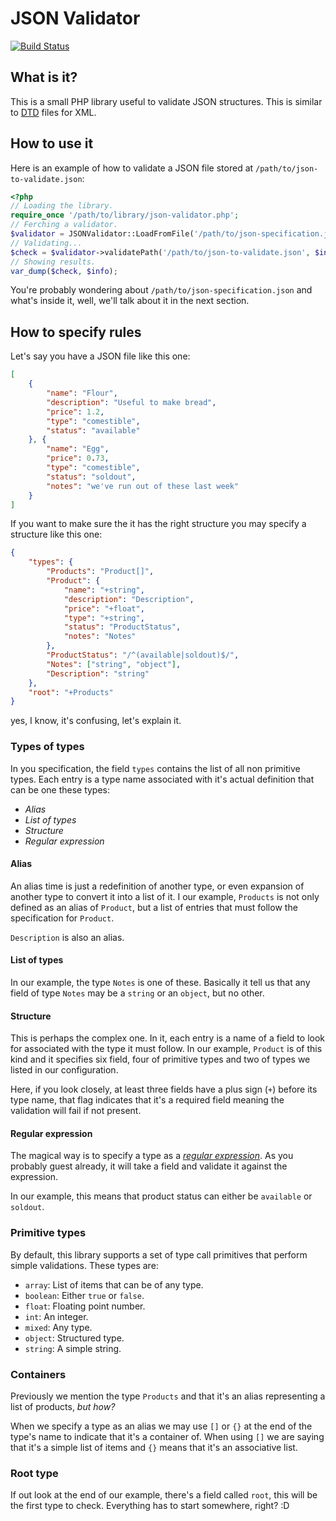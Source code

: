 # JSON Validator

[![Build Status](https://travis-ci.org/daemonraco/json-validator.svg?branch=master)](https://travis-ci.org/daemonraco/json-validator)

## What is it?
This is a small PHP library useful to validate JSON structures.
This is similar to [DTD](https://en.wikipedia.org/wiki/Document_type_definition)
files for XML.

## How to use it
Here is an example of how to validate a JSON file stored at
`/path/to/json-to-validate.json`:
```php
<?php
// Loading the library.
require_once '/path/to/library/json-validator.php';
// Ferching a validator.
$validator = JSONValidator::LoadFromFile('/path/to/json-specification.json');
// Validating...
$check = $validator->validatePath('/path/to/json-to-validate.json', $info);
// Showing results.
var_dump($check, $info);
```
You're probably wondering about `/path/to/json-specification.json` and what's
inside it, well, we'll talk about it in the next section.

## How to specify rules
Let's say you have a JSON file like this one:
```json
[
	{
		"name": "Flour",
		"description": "Useful to make bread",
		"price": 1.2,
		"type": "comestible",
		"status": "available"
	}, {
		"name": "Egg",
		"price": 0.73,
		"type": "comestible",
		"status": "soldout",
		"notes": "we've run out of these last week"
	}
]
```
If you want to make sure the it has the right structure you may specify a
structure like this one:
```json
{
	"types": {
		"Products": "Product[]",
		"Product": {
			"name": "+string",
			"description": "Description",
			"price": "+float",
			"type": "+string",
			"status": "ProductStatus",
			"notes": "Notes"
		},
		"ProductStatus": "/^(available|soldout)$/",
		"Notes": ["string", "object"],
		"Description": "string"
	},
	"root": "+Products"
}
```
yes, I know, it's confusing, let's explain it.

### Types of types
In you specification, the field `types` contains the list of all non primitive
types.
Each entry is a type name associated with it's actual definition that can be one
these types:

* _Alias_
* _List of types_
* _Structure_
* _Regular expression_

#### Alias
An alias time is just a redefinition of another type, or even expansion of another
type to convert it into a list of it.
I our example, `Products` is not only defined as an alias of `Product`, but a list
of entries that must follow the specification for `Product`.

`Description` is also an alias.

#### List of types
In our example, the type `Notes` is one of these.
Basically it tell us that any field of type `Notes` may be a `string` or an
`object`, but no other.

#### Structure
This is perhaps the complex one.
In it, each entry is a name of a field to look for associated with the type it
must follow.
In our example, `Product` is of this kind and it specifies six field, four of
primitive types and two of types we listed in our configuration.

Here, if you look closely, at least three fields have a plus sign (`+`) before its
type name, that flag indicates that it's a required field meaning the validation
will fail if not present.

#### Regular expression
The magical way is to specify a type as a [_regular
expression_](https://en.wikipedia.org/wiki/Regular_expression).
As you probably guest already, it will take a field and validate it against the
expression.

In our example, this means that product status can either be `available` or
`soldout`.

### Primitive types
By default, this library supports a set of type call primitives that perform
simple validations.
These types are:

* `array`: List of items that can be of any type.
* `boolean`: Either `true` or `false`.
* `float`: Floating point number.
* `int`: An integer.
* `mixed`: Any type.
* `object`: Structured type.
* `string`: A simple string.

### Containers
Previously we mention the type `Products` and that it's an alias representing a
list of products, _but how?_

When we specify a type as an alias we may use `[]` or `{}` at the end of the
type's name to indicate that it's a container of.
When using `[]` we are saying that it's a simple list of items and `{}` means that
it's an associative list.

### Root type
If out look at the end of our example, there's a field called `root`, this will be
the first type to check.
Everything has to start somewhere, right? :D
